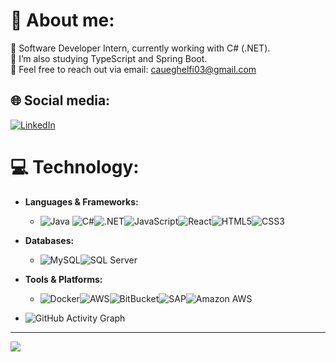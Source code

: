 # 💫 About me:
🔭 Software Developer Intern, currently working with C# (.NET). <br> 🚀 I’m also studying TypeScript and Spring Boot. <br> 📧 Feel free to reach out via email: caueghelfi03@gmail.com


## 🌐 Social media:
[![LinkedIn](https://img.shields.io/badge/LinkedIn-%230077B5.svg?logo=linkedin&logoColor=white)](https://linkedin.com/in/https://www.linkedin.com/in/caue-ghelfi-768840239/) 

# 💻 **Technology**:

- **Languages & Frameworks:**
  - ![Java](https://img.shields.io/badge/java-%23ED8B00.svg?style=for-the-badge&logo=java&logoColor=white) ![C#](https://img.shields.io/badge/c%23-%23239120.svg?style=for-the-badge&logo=c-sharp&logoColor=white)![.NET](https://img.shields.io/badge/.NET-5C2D91?style=for-the-badge&logo=.net&logoColor=white)![JavaScript](https://img.shields.io/badge/javascript-%23323330.svg?style=for-the-badge&logo=javascript&logoColor=%23F7DF1E)![React](https://img.shields.io/badge/react-%2320232a.svg?style=for-the-badge&logo=react&logoColor=%2361DAFB)![HTML5](https://img.shields.io/badge/html5-%23E34F26.svg?style=for-the-badge&logo=html5&logoColor=white)![CSS3](https://img.shields.io/badge/css3-%231572B6.svg?style=for-the-badge&logo=css3&logoColor=white)

- **Databases:**
  - ![MySQL](https://img.shields.io/badge/mysql-%2300f.svg?style=for-the-badge&logo=mysql&logoColor=white)![SQL Server](https://img.shields.io/badge/SQL%20Server-%23CC2927.svg?style=for-the-badge&logo=microsoft-sql-server&logoColor=white)

- **Tools & Platforms:**
  - ![Docker](https://img.shields.io/badge/docker-%232496ED.svg?style=for-the-badge&logo=docker&logoColor=white)![AWS](https://img.shields.io/badge/AWS-%23232F3E.svg?style=for-the-badge&logo=amazonaws&logoColor=white)![BitBucket](https://img.shields.io/badge/Bitbucket-0747a6?style=for-the-badge&logo=bitbucket&logoColor=white)![SAP](https://img.shields.io/badge/SAP-0FAAFF?style=for-the-badge&logo=sap&logoColor=white)![Amazon AWS](https://img.shields.io/badge/Amazon_AWS-FF9900?style=for-the-badge&logo=amazonaws&logoColor=white)
 
- ![GitHub Activity Graph](https://activity-graph.herokuapp.com/graph?username=seu-usuario-github&theme=github)
---
[![](https://visitcount.itsvg.in/api?id=CaueGhelfi&icon=0&color=0)](https://visitcount.itsvg.in)

<!-- Proudly created with GPRM ( https://gprm.itsvg.in ) -->
